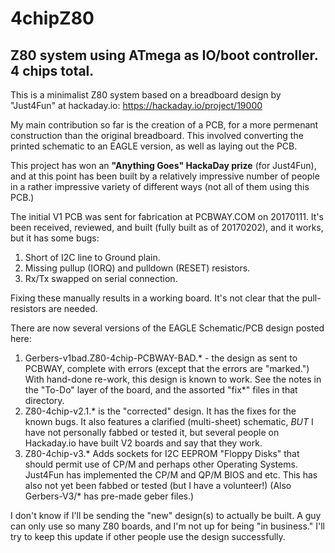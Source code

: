# 4chipZ80
Z80 system using ATmega as IO/boot controller.  4 chips total.
---
This is a minimalist Z80 system based on a breadboard design by "Just4Fun" at hackaday.io:
https://hackaday.io/project/19000

My main contribution so far is the creation of a PCB, for a more permenant construction than the original breadboard.
This involved converting the printed schematic to an EAGLE version, as well as laying out the PCB. 


This project has won an **"Anything Goes" HackaDay prize** (for Just4Fun), and at this point has been built by a relatively impressive number of people in a rather impressive variety of different ways (not all of them using this PCB.)

The initial V1 PCB was sent for fabrication at PCBWAY.COM on 20170111.  It's been received, reviewed, and built (fully built as of 20170202), and it works, but it has some bugs:

 1. Short of I2C line to Ground plain.
 2. Missing pullup (IORQ) and pulldown (RESET) resistors.
 3. Rx/Tx swapped on serial connection.
 
Fixing these manually results in a working board.  It's not clear that the pull-resistors are needed.

There are now several versions of the EAGLE Schematic/PCB design posted here:

 1. Gerbers-v1bad.Z80-4chip-PCBWAY-BAD.\* - the design as sent to PCBWAY, complete with errors (except that the errors are "marked.")
With hand-done re-work, this design is known to work.  See the notes in the "To-Do" layer of the board, and the assorted "fix\*" files in that directory.
 1. Z80-4chip-v2.1.\* is the "corrected" design.  It has the fixes for the known bugs.  It also features a clarified (multi-sheet) schematic, *BUT* I have not personally fabbed or tested it, but several people on Hackaday.io have built V2 boards and say that they work.
 2. Z80-4chip-v3.\* Adds sockets for I2C EEPROM "Floppy Disks" that should permit use of CP/M and perhaps other Operating Systems.  Just4Fun has implemented the CP/M and QP/M BIOS and etc.  This has also not yet been fabbed or tested (but I have a volunteer!)  (Also Gerbers-V3/\* has pre-made geber files.)

I don't know if I'll be sending the "new" design(s) to actually be built.  A guy can only use so many Z80 boards, and I'm not up for being "in business."  I'll try to keep this update if other people use the design successfully.
